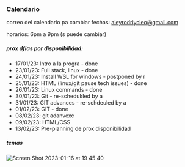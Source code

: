 ### Calendario

correo del calendario pa cambiar fechas: aleyrodriycleo@gmail.com

horarios: 6pm a 9pm (s puede cambiar)

##### prox dfias por disponibilidad:
- 17/01/23: Intro a la progra - done
- 23/01/23: Full stack, linux - done
- 24/01/23: Install WSL for windows - postponed by r
- 25/01/23: HTML (linux/git pause tech issues) - done
- 26/01/23: Linux commands - done
- 30/01/23: Git - re-schedukled by a
- 31/01/23: GIT advances - re-schdeuled by a
- 01/02/23: GIT - done
- 08/02/23: git adanvexc 
- 09/02/23: HTML/CSS
- 13/02/23: Pre-planning de prox disponibilidad 



##### temas
![Screen Shot 2023-01-16 at 19 45 40](https://user-images.githubusercontent.com/74441510/212791964-efffae94-02a3-47d3-9e1d-5a1b138aecb5.png)
